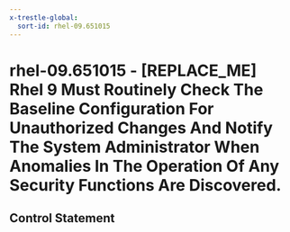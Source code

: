 ```yaml
---
x-trestle-global:
  sort-id: rhel-09.651015
---
```


# rhel-09.651015 - \[REPLACE_ME\] Rhel 9 Must Routinely Check The Baseline Configuration For Unauthorized Changes And Notify The System Administrator When Anomalies In The Operation Of Any Security Functions Are Discovered.

## Control Statement
